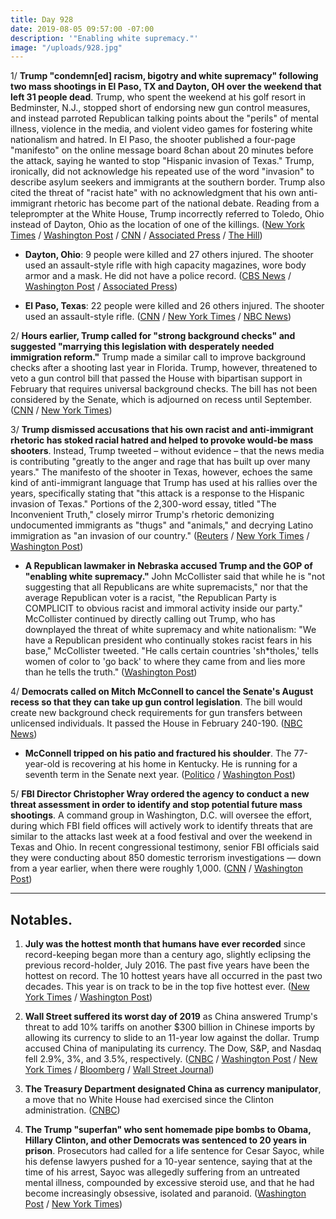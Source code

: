 ```yaml
---
title: Day 928
date: 2019-08-05 09:57:00 -07:00
description: '"Enabling white supremacy."'
image: "/uploads/928.jpg"
---
```


1/ **Trump "condemn\[ed\] racism, bigotry and white supremacy" following two mass shootings in El Paso, TX and Dayton, OH over the weekend that left 31 people dead**. Trump, who spent the weekend at his golf resort in Bedminster, N.J., stopped short of endorsing new gun control measures, and instead parroted Republican talking points about the "perils" of mental illness, violence in the media, and violent video games for fostering white nationalism and hatred. In El Paso, the shooter published a four-page "manifesto" on the online message board 8chan about 20 minutes before the attack, saying he wanted to stop "Hispanic invasion of Texas." Trump, ironically, did not acknowledge his repeated use of the word "invasion" to describe asylum seekers and immigrants at the southern border. Trump also cited the threat of "racist hate" with no acknowledgment that his own anti-immigrant rhetoric has become part of the national debate. Reading from a teleprompter at the White House, Trump incorrectly referred to Toledo, Ohio instead of Dayton, Ohio as the location of one of the killings. ([New York Times](https://www.nytimes.com/2019/08/05/us/politics/trump-speech-mass-shootings-dayton-el-paso.html) / [Washington Post](https://www.washingtonpost.com/politics/trump-calls-for-strong-background-checks-after-massacres-suggests-pairing-gun-legislation-with-immigration-reform/2019/08/05/7de14d7c-b770-11e9-bad6-609f75bfd97f_story.html?noredirect=on&utm_term=.59dfc5bbb15d) / [CNN](https://www.cnn.com/2019/08/05/politics/trump-rhetoric-el-paso/) / [Associated Press](https://apnews.com/6d324c661d5f4a748c0990c8444efdb3) / [The Hill](https://thehill.com/homenews/administration/456179-trump-mistakenly-refers-to-shooting-in-toledo))

* **Dayton, Ohio**: 9 people were killed and 27 others injured. The shooter used an assault-style rifle with high capacity magazines, wore body armor and a mask. He did not have a police record. ([CBS News](https://www.cbsnews.com/live-news/dayton-ohio-shooting-suspect-connor-betts-9-killed-mass-shooting-today-2019-08-04-live-updates/) / [Washington Post](https://www.washingtonpost.com/nation/2019/08/04/nine-fatally-shot-dayton-including-suspect-day-after-mass-shooting-texas/) / [Associated Press](https://apnews.com/3b1b785f5b364d9da050bec3d0d48312))

* **El Paso, Texas**: 22 people were killed and 26 others injured. The shooter used an assault-style rifle. ([CNN](https://www.cnn.com/2019/08/05/us/el-paso-shooting-monday/) / [New York Times](https://www.nytimes.com/2019/08/03/us/el-paso-walmart-shooting.html) / [NBC News](https://www.nbcnews.com/news/us-news/investigators-reasonably-confident-texas-suspect-left-anti-immigrant-screed-tipped-n1039031))

2/ **Hours earlier, Trump called for "strong background checks" and suggested "marrying this legislation with desperately needed immigration reform."** Trump made a similar call to improve background checks after a shooting last year in Florida. Trump, however, threatened to veto a gun control bill that passed the House with bipartisan support in February that requires universal background checks. The bill has not been considered by the Senate, which is adjourned on recess until September. ([CNN](https://www.cnn.com/2019/08/05/politics/donald-trump-gun-control-immigration-reform-mass-shootings/index.html) / [New York Times](https://www.nytimes.com/2019/08/05/us/mass-shootings.html))

3/ **Trump dismissed accusations that his own racist and anti-immigrant rhetoric has stoked racial hatred and helped to provoke would-be mass shooters**. Instead, Trump tweeted – without evidence – that the news media is contributing "greatly to the anger and rage that has built up over many years." The manifesto of the shooter in Texas, however, echoes the same kind of anti-immigrant language that Trump has used at his rallies over the years, specifically stating that "this attack is a response to the Hispanic invasion of Texas." Portions of the 2,300-word essay, titled "The Inconvenient Truth," closely mirror Trump's rhetoric demonizing undocumented immigrants as "thugs" and "animals," and decrying Latino immigration as "an invasion of our country." ([Reuters](https://www.reuters.com/article/us-usa-shooting-idUSKCN1UV15C) / [New York Times](https://www.nytimes.com/2019/08/04/us/politics/trump-mass-shootings.html) / [Washington Post](https://www.washingtonpost.com/politics/how-do-you-stop-these-people-trumps-anti-immigrant-rhetoric-looms-over-el-paso-massacre/2019/08/04/62d0435a-b6ce-11e9-a091-6a96e67d9cce_story.html))

* **A Republican lawmaker in Nebraska accused Trump and the GOP of "enabling white supremacy."** John McCollister said that while he is "not suggesting that all Republicans are white supremacists," nor that the average Republican voter is a racist, "the Republican Party is COMPLICIT to obvious racist and immoral activity inside our party." McCollister continued by directly calling out Trump, who has downplayed the threat of white supremacy and white nationalism: "We have a Republican president who continually stokes racist fears in his base," McCollister tweeted. "He calls certain countries 'sh\*tholes,' tells women of color to 'go back' to where they came from and lies more than he tells the truth." ([Washington Post](https://www.washingtonpost.com/politics/republican-state-lawmaker-in-nebraska-says-his-party-is-enabling-white-supremacy/2019/08/05/4fab3c74-b76b-11e9-bad6-609f75bfd97f_story.html))

4/ **Democrats called on Mitch McConnell to cancel the Senate's August recess so that they can take up gun control legislation**. The bill would create new background check requirements for gun transfers between unlicensed individuals. It passed the House in February 240-190. ([NBC News](https://www.nbcnews.com/politics/politics-news/democrats-pressure-mitch-mcconnell-cancel-senate-recess-gun-control-vote-n1039086))

* **McConnell tripped on his patio and fractured his shoulder**. The 77-year-old is recovering at his home in Kentucky. He is running for a seventh term in the Senate next year. ([Politico](https://www.politico.com/story/2019/08/04/mitch-mcconnell-fractures-shoulder-1446434) / [Washington Post](https://www.washingtonpost.com/politics/mcconnell-fractures-shoulder-in-fall-at-kentucky-home/2019/08/04/9f3e9122-b6ef-11e9-b3b4-2bb69e8c4e39_story.html))

5/ **FBI Director Christopher Wray ordered the agency to conduct a new threat assessment in order to identify and stop potential future mass shootings**. A command group in Washington, D.C. will oversee the effort, during which FBI field offices will actively work to identify threats that are similar to the attacks last week at a food festival and over the weekend in Texas and Ohio. In recent congressional testimony, senior FBI officials said they were conducting about 850 domestic terrorism investigations — down from a year earlier, when there were roughly 1,000. ([CNN](https://www.cnn.com/2019/08/05/politics/fbi-mass-shooting-threats/index.html) / [Washington Post](https://www.washingtonpost.com/national-security/fbi-faces-skepticism-over-its-anti-domestic-terror-efforts/2019/08/04/c9c928bc-b6e0-11e9-b3b4-2bb69e8c4e39_story.html))

---

## Notables.

1. **July was the hottest month that humans have ever recorded** since record-keeping began more than a century ago, slightly eclipsing the previous record-holder, July 2016. The past five years have been the hottest on record. The 10 hottest years have all occurred in the past two decades. This year is on track to be in the top five hottest ever. ([New York Times](https://www.nytimes.com/2019/08/05/climate/july-hottest-month-climate.html) / [Washington Post](https://www.washingtonpost.com/climate-environment/2019/08/05/heres-how-hottest-month-recorded-history-unfolded-around-globe/))

2. **Wall Street suffered its worst day of 2019** as China answered Trump's threat to add 10% tariffs on another $300 billion in Chinese imports by allowing its currency to slide to an 11-year low against the dollar. Trump accused China of manipulating its currency. The Dow, S&P, and Nasdaq fell 2.9%, 3%, and 3.5%, respectively. ([CNBC](https://www.cnbc.com/2019/08/05/us-futures-amid-trade-turmoil-between-beijing-and-washington.html) / [Washington Post](https://www.washingtonpost.com/business/2019/08/05/dow-tumbles-more-than-points-open-china-strikes-back-trade-war/) / [New York Times](https://www.nytimes.com/2019/08/05/business/economy/us-china-yuan-renminbi-trump.html) / [Bloomberg](https://www.bloomberg.com/news/articles/2019-08-05/china-hits-back-at-trump-with-weaker-yuan-halt-on-crop-imports) / [Wall Street Journal](https://www.wsj.com/articles/stocks-yuan-drop-sharply-as-trade-spat-intensifies-11564981961))

3. **The Treasury Department designated China as currency manipulator**, a move that no White House had exercised since the Clinton administration. ([CNBC](https://www.cnbc.com/2019/08/05/us-treasury-designates-china-as-a-currency-manipulator.html))

4. **The Trump "superfan" who sent homemade pipe bombs to Obama, Hillary Clinton, and other Democrats was sentenced to 20 years in prison**. Prosecutors had called for a life sentence for Cesar Sayoc, while his defense lawyers pushed for a 10-year sentence, saying that at the time of his arrest, Sayoc was allegedly suffering from an untreated mental illness, compounded by excessive steroid use, and that he had become increasingly obsessive, isolated and paranoid. ([Washington Post](https://www.washingtonpost.com/national-security/cesar-sayoc-who-mailed-explosive-devices-to-trumps-critics-sentenced-to-20-years-in-prison/2019/08/05/cf4b56e2-b79a-11e9-bad6-609f75bfd97f_story.html) / [New York Times](https://www.nytimes.com/2019/08/05/nyregion/cesar-sayoc-sentencing-pipe-bombing.html))